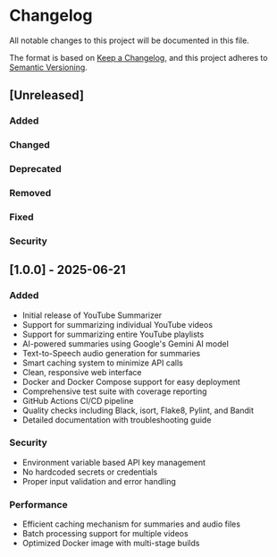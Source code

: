 # Changelog

All notable changes to this project will be documented in this file.

The format is based on [Keep a Changelog](https://keepachangelog.com/en/1.0.0/),
and this project adheres to [Semantic Versioning](https://semver.org/spec/v2.0.0.html).

## [Unreleased]

### Added
### Changed
### Deprecated
### Removed
### Fixed
### Security

## [1.0.0] - 2025-06-21

### Added
- Initial release of YouTube Summarizer
- Support for summarizing individual YouTube videos
- Support for summarizing entire YouTube playlists
- AI-powered summaries using Google's Gemini AI model
- Text-to-Speech audio generation for summaries
- Smart caching system to minimize API calls
- Clean, responsive web interface
- Docker and Docker Compose support for easy deployment
- Comprehensive test suite with coverage reporting
- GitHub Actions CI/CD pipeline
- Quality checks including Black, isort, Flake8, Pylint, and Bandit
- Detailed documentation with troubleshooting guide

### Security
- Environment variable based API key management
- No hardcoded secrets or credentials
- Proper input validation and error handling

### Performance
- Efficient caching mechanism for summaries and audio files
- Batch processing support for multiple videos
- Optimized Docker image with multi-stage builds 